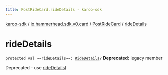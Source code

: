 ```yaml
---
title: PostRideCard.rideDetails - karoo-sdk
---
```


[karoo-sdk](../../index.html) / [io.hammerhead.sdk.v0.card](../index.html) / [PostRideCard](index.html) / [rideDetails](./ride-details.html)

# rideDetails

`protected val ~~rideDetails~~: `[`RideDetails`](../-ride-details/index.html)`?`
**Deprecated:** legacy member

Deprecated - use [rideDetailsI](ride-details-i.html)

